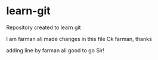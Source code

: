 # learn-git
Repository created to learn git 
 
I am farman ali made changes in this file
Ok farman, thanks

adding line by farman ali 
good to go Sir! 
